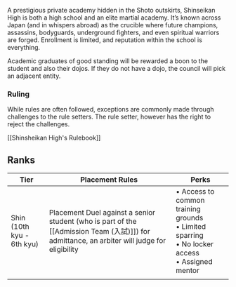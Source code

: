 A prestigious private academy hidden in the Shoto outskirts, Shinseikan High is both a high school and an elite martial academy. It’s known across Japan (and in whispers abroad) as the crucible where future champions, assassins, bodyguards, underground fighters, and even spiritual warriors are forged. Enrollment is limited, and reputation within the school is everything.

Academic graduates of good standing will be rewarded a boon to the student and also their dojos. If they do not have a dojo, the council will pick an adjacent entity.

### Ruling
While rules are often followed, exceptions are commonly made through challenges to the rule setters. The rule setter, however has the right to reject the challenges. 

[[Shinsheikan High's Rulebook]]

## Ranks

| Tier                      | Placement Rules                                                                                                                       | Perks                                                                                                      |
| ------------------------- | ------------------------------------------------------------------------------------------------------------------------------------- | ---------------------------------------------------------------------------------------------------------- |
| Shin (10th kyu - 6th kyu) | Placement Duel against a senior student (who is part of the [[Admission Team (入試)]]) for admittance, an arbiter will judge for eligibility | • Access to common training grounds  <br>• Limited sparring  <br>• No locker access  <br>• Assigned mentor |
|                           |                                                                                                                                       |                                                                                                            |
